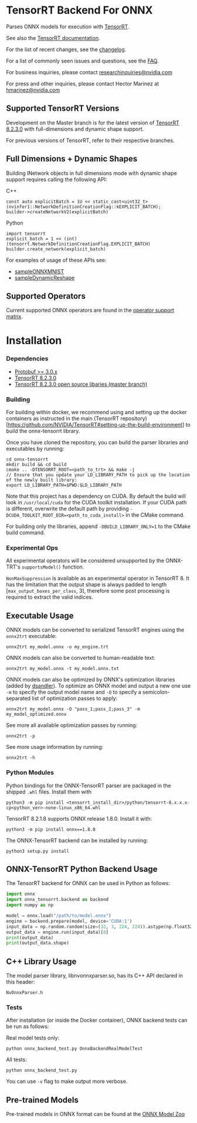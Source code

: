 <!--- SPDX-License-Identifier: Apache-2.0 -->

# TensorRT Backend For ONNX

Parses ONNX models for execution with [TensorRT](https://developer.nvidia.com/tensorrt).

See also the [TensorRT documentation](https://docs.nvidia.com/deeplearning/sdk/#inference).

For the list of recent changes, see the [changelog](docs/Changelog.md).

For a list of commonly seen issues and questions, see the [FAQ](docs/faq.md).

For business inquiries, please contact researchinquiries@nvidia.com

For press and other inquiries, please contact Hector Marinez at hmarinez@nvidia.com

## Supported TensorRT Versions

Development on the Master branch is for the latest version of [TensorRT 8.2.3.0](https://developer.nvidia.com/nvidia-tensorrt-download) with full-dimensions and dynamic shape support.

For previous versions of TensorRT, refer to their respective branches.

## Full Dimensions + Dynamic Shapes

Building INetwork objects in full dimensions mode with dynamic shape support requires calling the following API:

C++

    const auto explicitBatch = 1U << static_cast<uint32_t>(nvinfer1::NetworkDefinitionCreationFlag::kEXPLICIT_BATCH);
    builder->createNetworkV2(explicitBatch)

Python

    import tensorrt
    explicit_batch = 1 << (int)(tensorrt.NetworkDefinitionCreationFlag.EXPLICIT_BATCH)
    builder.create_network(explicit_batch)

For examples of usage of these APIs see:
* [sampleONNXMNIST](https://github.com/NVIDIA/TensorRT/tree/master/samples/opensource/sampleOnnxMNIST)
* [sampleDynamicReshape](https://github.com/NVIDIA/TensorRT/tree/master/samples/opensource/sampleDynamicReshape)

## Supported Operators

Current supported ONNX operators are found in the [operator support matrix](docs/operators.md).

# Installation

### Dependencies

 - [Protobuf >= 3.0.x](https://github.com/google/protobuf/releases)
 - [TensorRT 8.2.3.0](https://developer.nvidia.com/tensorrt)
 - [TensorRT 8.2.3.0 open source libaries (master branch)](https://github.com/NVIDIA/TensorRT/)

### Building

For building within docker, we recommend using and setting up the docker containers as instructed in the main (TensorRT repository)[https://github.com/NVIDIA/TensorRT#setting-up-the-build-environment] to build the onnx-tensorrt library.

Once you have cloned the repository, you can build the parser libraries and executables by running:

    cd onnx-tensorrt
    mkdir build && cd build
    cmake .. -DTENSORRT_ROOT=<path_to_trt> && make -j
    // Ensure that you update your LD_LIBRARY_PATH to pick up the location of the newly built library:
    export LD_LIBRARY_PATH=$PWD:$LD_LIBRARY_PATH

Note that this project has a dependency on CUDA. By default the build will look in `/usr/local/cuda` for the CUDA toolkit installation. If your CUDA path is different, overwrite the default path by providing `-DCUDA_TOOLKIT_ROOT_DIR=<path_to_cuda_install>` in the CMake command.

For building only the libraries, append `-DBUILD_LIBRARY_ONLY=1` to the CMake build command.

### Experimental Ops
All experimental operators will be considered unsupported by the ONNX-TRT's `supportsModel()` function.

`NonMaxSuppression` is available as an experimental operator in TensorRT 8. It has the limitation that the output shape is always padded to length [`max_output_boxes_per_class`, 3], therefore some post processing is required to extract the valid indices.

## Executable Usage

ONNX models can be converted to serialized TensorRT engines using the `onnx2trt` executable:

    onnx2trt my_model.onnx -o my_engine.trt

ONNX models can also be converted to human-readable text:

    onnx2trt my_model.onnx -t my_model.onnx.txt

ONNX models can also be optimized by ONNX's optimization libraries (added by [dsandler](https://gitlab-master.nvidia.com/dsandler)).
To optimize an ONNX model and output a new one use `-m` to specify the output model name and `-O` to specify a semicolon-separated list of optimization passes to apply:

    onnx2trt my_model.onnx -O "pass_1;pass_2;pass_3" -m my_model_optimized.onnx

See more all available optimization passes by running:

    onnx2trt -p

See more usage information by running:

    onnx2trt -h

### Python Modules

Python bindings for the ONNX-TensorRT parser are packaged in the shipped `.whl` files. Install them with

    python3 -m pip install <tensorrt_install_dir>/python/tensorrt-8.x.x.x-cp<python_ver>-none-linux_x86_64.whl

TensorRT 8.2.1.8 supports ONNX release 1.8.0. Install it with:

    python3 -m pip install onnx==1.8.0

The ONNX-TensorRT backend can be installed by running:

    python3 setup.py install

## ONNX-TensorRT Python Backend Usage

The TensorRT backend for ONNX can be used in Python as follows:

```python
import onnx
import onnx_tensorrt.backend as backend
import numpy as np

model = onnx.load("/path/to/model.onnx")
engine = backend.prepare(model, device='CUDA:1')
input_data = np.random.random(size=(32, 3, 224, 224)).astype(np.float32)
output_data = engine.run(input_data)[0]
print(output_data)
print(output_data.shape)
```

## C++ Library Usage

The model parser library, libnvonnxparser.so, has its C++ API declared in this header:

    NvOnnxParser.h

### Tests

After installation (or inside the Docker container), ONNX backend tests can be run as follows:

Real model tests only:

    python onnx_backend_test.py OnnxBackendRealModelTest

All tests:

    python onnx_backend_test.py

You can use `-v` flag to make output more verbose.

## Pre-trained Models

Pre-trained models in ONNX format can be found at the [ONNX Model Zoo](https://github.com/onnx/models)
